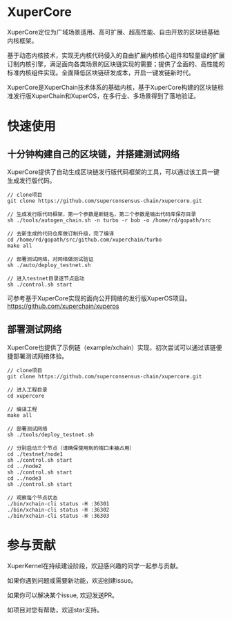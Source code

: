 # XuperCore

XuperCore定位为广域场景适用、高可扩展、超高性能、自由开放的区块链基础内核框架。

基于动态内核技术，实现无内核代码侵入的自由扩展内核核心组件和轻量级的扩展订制内核引擎，满足面向各类场景的区块链实现的需要；提供了全面的、高性能的标准内核组件实现。全面降低区块链研发成本，开启一键发链新时代。

XuperCore是XuperChain技术体系的基础内核，基于XuperCore构建的区块链标准发行版XuperChain和XuperOS，在多行业、多场景得到了落地验证。

# 快速使用

## 十分钟构建自己的区块链，并搭建测试网络

XuperCore提供了自动生成区块链发行版代码框架的工具，可以通过该工具一键生成发行版代码。

```
// clone项目
git clone https://github.com/superconsensus-chain/xupercore.git

// 生成发行版代码框架，第一个参数是新链名，第二个参数是输出代码库保存目录
sh ./tools/autogen_chain.sh -n turbo -r bob -o /home/rd/gopath/src

// 去新生成的代码仓库做订制升级，完了编译
cd /home/rd/gopath/src/github.com/xuperchain/turbo
make all

// 部署测试网络，对网络做测试验证
sh ./auto/deploy_testnet.sh

// 进入testnet目录逐节点启动
sh ./control.sh start

```

可参考基于XuperCore实现的面向公开网络的发行版XuperOS项目。
https://github.com/xuperchain/xuperos

## 部署测试网络

XuperCore也提供了示例链（example/xchain）实现，初次尝试可以通过该链便捷部署测试网络体验。

```
// clone项目
git clone https://github.com/superconsensus-chain/xupercore.git

// 进入工程目录
cd xupercore

// 编译工程
make all

// 部署测试网络
sh ./tools/deploy_testnet.sh

// 分别启动三个节点（请确保使用到的端口未被占用）
cd ./testnet/node1
sh ./control.sh start
cd ../node2
sh ./control.sh start
cd ../node3
sh ./control.sh start

// 观察每个节点状态
./bin/xchain-cli status -H :36301
./bin/xchain-cli status -H :36302
./bin/xchain-cli status -H :36303

```

# 参与贡献

XuperKernel在持续建设阶段，欢迎感兴趣的同学一起参与贡献。

如果你遇到问题或需要新功能，欢迎创建issue。

如果你可以解决某个issue, 欢迎发送PR。

如项目对您有帮助，欢迎star支持。

